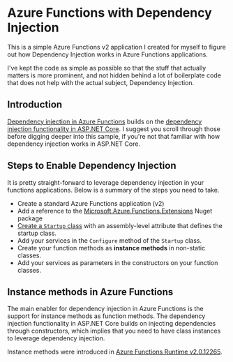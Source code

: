 Azure Functions with Dependency Injection
=======================

This is a simple Azure Functions v2 application I created for myself to figure out how Dependency Injection works in Azure Functions applications.

I've kept the code as simple as possible so that the stuff that actually matters is more prominent, and not hidden behind a lot of boilerplate code that does not help with the actual subject, Dependency Injection.


Introduction
------------

[Dependency injection in Azure Functions](https://docs.microsoft.com/en-us/azure/azure-functions/functions-dotnet-dependency-injection) builds on the [dependency injection functionality in ASP.NET Core](https://docs.microsoft.com/en-gb/aspnet/core/fundamentals/dependency-injection). I suggest you scroll through those before digging deeper into this sample, if you're not that familiar with how dependency injection works in ASP.NET Core.


Steps to Enable Dependency Injection
------------------------

It is pretty straight-forward to leverage dependency injection in your functions applications. Below is a summary of the steps you need to take.

- Create a standard Azure Functions application (v2)
- Add a reference to the [Microsoft.Azure.Functions.Extensions](https://www.nuget.org/packages/Microsoft.Azure.Functions.Extensions/) Nuget package
- [Create a `Startup` class](https://docs.microsoft.com/en-us/azure/azure-functions/functions-dotnet-dependency-injection#registering-services) with an assembly-level attribute that defines the startup class.
- Add your services in the `Configure` method of the `Startup` class.
- Create your function methods as **instance methods** in non-static classes.
- Add your services as parameters in the constructors on your function classes.


Instance methods in Azure Functions
-----------------------------------

The main enabler for dependency injection in Azure Functions is the support for instance methods as function methods. The dependency injection functionality in ASP.NET Core builds on injecting dependencies through constructors, which implies that you need to have class instances to leverage dependency injection.

Instance methods were introduced in [Azure Functions Runtime v2.0.12265](https://github.com/Azure/azure-functions-host/releases/tag/v2.0.12265).
